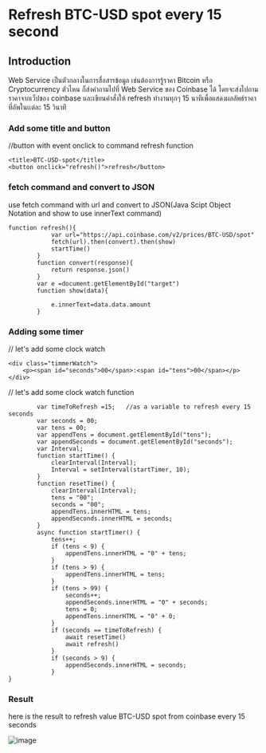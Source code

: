 # Refresh BTC-USD spot every 15 second


## Introduction
Web Service เป็นตัวกลางในการสื่อสารข้อมูล เช่นต้องการรู้ราคา Bitcoin
หรือ Cryptocurrency ตัวไหน ก็ส่งคําถามไปที่ Web Service ของ Coinbase ได้ โดยจะส่งไปถามราคาจากเว็ปของ coinbase และเขียนคำสั่งให้ refresh ทำงานทุกๆ 15 นาทีเพื่อแสดงผลลัพธ์ราคาที่อัพในเเต่ละ 15 วินาที

### Add some title and button
//button with event onclick to command refresh function
>
    <title>BTC-USD-spot</title>
    <button onclick="refresh()">refresh</button>
>


### fetch command and convert to JSON
use fetch command with url and convert to JSON(Java Scipt Object Notation and show to use innerText command)
>
    function refresh(){
                var url="https://api.coinbase.com/v2/prices/BTC-USD/spot"
                fetch(url).then(convert).then(show)
                startTime()
            }
            function convert(response){
                return response.json()
            }
            var e =document.getElementById("target")
            function show(data){
    
                e.innerText=data.data.amount
            }
>

### Adding some timer 
// let's add some clock watch
>
    <div class="timmerWatch">
        <p><span id="seconds">00</span>:<span id="tens">00</span></p>
    </div>
>
// let's add some clock watch function
>
            var timeToRefresh =15;   //as a variable to refresh every 15 seconds
            var seconds = 00;
            var tens = 00;
            var appendTens = document.getElementById("tens");
            var appendSeconds = document.getElementById("seconds");
            var Interval;
            function startTime() {
                clearInterval(Interval);
                Interval = setInterval(startTimer, 10); 
            }
            function resetTime() {
                clearInterval(Interval);
                tens = "00";
                seconds = "00";
                appendTens.innerHTML = tens;
                appendSeconds.innerHTML = seconds;    
            }
            async function startTimer() {
                tens++;
                if (tens < 9) {
                    appendTens.innerHTML = "0" + tens;
                }
                if (tens > 9) {
                    appendTens.innerHTML = tens;
                }
                if (tens > 99) {
                    seconds++;
                    appendSeconds.innerHTML = "0" + seconds;
                    tens = 0;
                    appendTens.innerHTML = "0" + 0;
                }
                if (seconds == timeToRefresh) {   
                    await resetTime()
                    await refresh()
                }
                if (seconds > 9) {
                    appendSeconds.innerHTML = seconds;
                }
    }
>


### Result

here is the result to refresh value BTC-USD spot from coinbase every 15 seconds

![image](https://user-images.githubusercontent.com/104770048/170193303-c86a3e8a-bdad-4003-b45a-c6d08e91b674.png)
